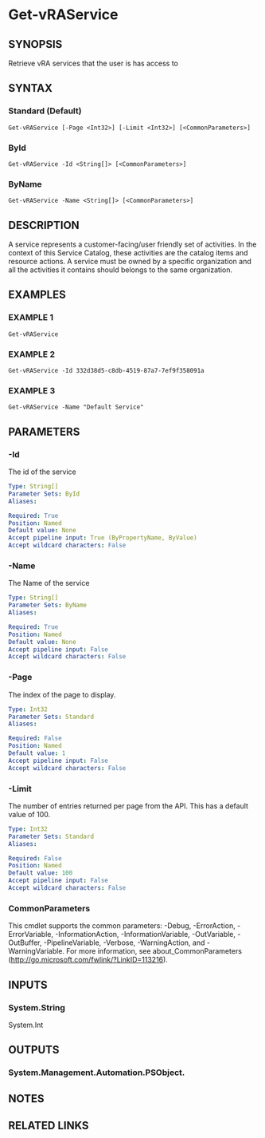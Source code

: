 # Get-vRAService

## SYNOPSIS
Retrieve vRA services that the user is has access to

## SYNTAX

### Standard (Default)
```
Get-vRAService [-Page <Int32>] [-Limit <Int32>] [<CommonParameters>]
```

### ById
```
Get-vRAService -Id <String[]> [<CommonParameters>]
```

### ByName
```
Get-vRAService -Name <String[]> [<CommonParameters>]
```

## DESCRIPTION
A service represents a customer-facing/user friendly set of activities.
In the context of this Service Catalog, 
these activities are the catalog items and resource actions. 
A service must be owned by a specific organization and all the activities it contains should belongs to the same organization.

## EXAMPLES

### EXAMPLE 1
```
Get-vRAService
```

### EXAMPLE 2
```
Get-vRAService -Id 332d38d5-c8db-4519-87a7-7ef9f358091a
```

### EXAMPLE 3
```
Get-vRAService -Name "Default Service"
```

## PARAMETERS

### -Id
The id of the service

```yaml
Type: String[]
Parameter Sets: ById
Aliases:

Required: True
Position: Named
Default value: None
Accept pipeline input: True (ByPropertyName, ByValue)
Accept wildcard characters: False
```

### -Name
The Name of the service

```yaml
Type: String[]
Parameter Sets: ByName
Aliases:

Required: True
Position: Named
Default value: None
Accept pipeline input: False
Accept wildcard characters: False
```

### -Page
The index of the page to display.

```yaml
Type: Int32
Parameter Sets: Standard
Aliases:

Required: False
Position: Named
Default value: 1
Accept pipeline input: False
Accept wildcard characters: False
```

### -Limit
The number of entries returned per page from the API.
This has a default value of 100.

```yaml
Type: Int32
Parameter Sets: Standard
Aliases:

Required: False
Position: Named
Default value: 100
Accept pipeline input: False
Accept wildcard characters: False
```

### CommonParameters
This cmdlet supports the common parameters: -Debug, -ErrorAction, -ErrorVariable, -InformationAction, -InformationVariable, -OutVariable, -OutBuffer, -PipelineVariable, -Verbose, -WarningAction, and -WarningVariable.
For more information, see about_CommonParameters (http://go.microsoft.com/fwlink/?LinkID=113216).

## INPUTS

### System.String
System.Int

## OUTPUTS

### System.Management.Automation.PSObject.

## NOTES

## RELATED LINKS
